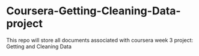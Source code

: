 # Coursera-Getting-Cleaning-Data-project
This repo will store all documents associated with coursera week 3 project: Getting and Cleaning Data
